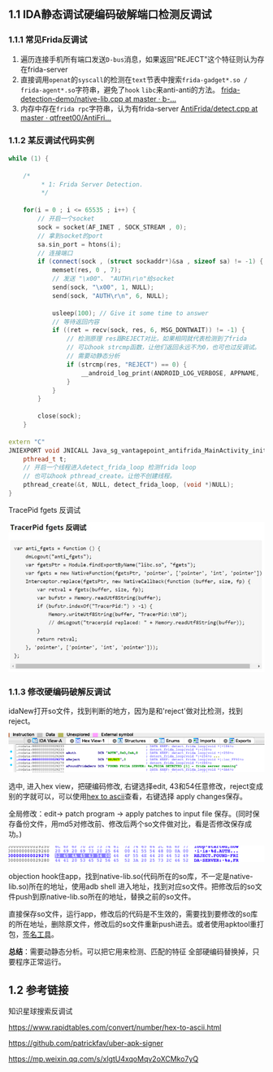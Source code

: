 ## 1.1 IDA静态调试硬编码破解端口检测反调试

### 1.1.1 常见Frida反调试

1. 遍历连接手机所有端口发送`D-bus`消息，如果返回"REJECT"这个特征则认为存在frida-server 
2. 直接调用`openat`的`syscall`的检测在`text`节表中搜索`frida-gadget*.so / frida-agent*.so`字符串，避免了`hook`   `libc`来anti-anti的方法。 [frida-detection-demo/native-lib.cpp at master · b-...](https://github.com/b-mueller/frida-detection-demo/blob/master/AntiFrida/app/src/main/cpp/native-lib.cpp) 
3. 内存中存在`frida rpc`字符串，认为有frida-server [AntiFrida/detect.cpp at master · qtfreet00/AntiFri...](https://github.com/qtfreet00/AntiFrida/blob/master/app/src/main/cpp/detect.cpp)



### 1.1.2 某反调试代码实例

```c++
while (1) {

    /*
         * 1: Frida Server Detection.
         */
	
    for(i = 0 ; i <= 65535 ; i++) {
		// 开启一个socket
        sock = socket(AF_INET , SOCK_STREAM , 0);
        // 拿到socket的port
        sa.sin_port = htons(i);
		// 连接端口
        if (connect(sock , (struct sockaddr*)&sa , sizeof sa) != -1) {
            memset(res, 0 , 7);
 			// 发送 "\x00"、 "AUTH\r\n"给socket
            send(sock, "\x00", 1, NULL);
            send(sock, "AUTH\r\n", 6, NULL);

            usleep(100); // Give it some time to answer
			// 等待返回内容
            if ((ret = recv(sock, res, 6, MSG_DONTWAIT)) != -1) {
                // 检测原理 res跟REJECT对比，如果相同就代表检测到了frida
                // 可以hook strcmp函数，让他们返回永远不为0，也可也过反调试。
                // 需要动静态分析
                if (strcmp(res, "REJECT") == 0) {
                    __android_log_print(ANDROID_LOG_VERBOSE, APPNAME,  "FRIDA DETECTED [1] - frida server running on port %d!", i);
                }
            }
        }

        close(sock);
    }
    
extern "C"
JNIEXPORT void JNICALL Java_sg_vantagepoint_antifrida_MainActivity_init(JNIEnv *env, jobject thisObj) {
    pthread_t t;
    // 开启一个线程进入detect_frida_loop 检测frida loop
    // 也可以hook pthread_create。让他不创建线程。
    pthread_create(&t, NULL, detect_frida_loop, (void *)NULL);
}
```

TracePid fgets 反调试

![](pic/01.a.png)

### 1.1.3 修改硬编码破解反调试

idaNew打开so文件，找到判断的地方，因为是和'reject'做对比检测，找到reject。

![](pic/01.b.png)

选中, 进入hex view，把硬编码修改, 右键选择edit, 43和54任意修改，reject变成别的字就可以，可以使用[hex to ascii](https://www.rapidtables.com/convert/number/hex-to-ascii.html)查看，右键选择 apply changes保存。

全局修改：edit-> patch program -> apply patches to input file 保存。(同时保存备份文件，用md5对修改前、修改后两个so文件做对比，看是否修改保存成功。)

![](pic/01.c.png)

objection hook住app，找到native-lib.so(代码所在的so库，不一定是native-lib.so)所在的地址，使用adb shell 进入地址，找到对应so文件。把修改后的so文件push到原native-lib.so所在的地址，替换之前的so文件。

直接保存so文件，运行app，修改后的代码是不生效的，需要找到要修改的so库的所在地址，删除原文件，修改后的so文件重新push进去。或者使用apktool重打包，[签名工具](https://github.com/patrickfav/uber-apk-signer)。

**总结**：需要动静态分析。可以把它用来检测、匹配的特征 全部硬编码替换掉，只要程序正常运行。



## 1.2 参考链接

知识星球搜索反调试

https://www.rapidtables.com/convert/number/hex-to-ascii.html

https://github.com/patrickfav/uber-apk-signer

https://mp.weixin.qq.com/s/xlgtU4xqoMqv2oXCMko7yQ

